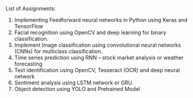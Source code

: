 List of Assignments:  
1. Implementing Feedforward neural networks in Python using Keras and TensorFlow 
2. Facial recognition using OpenCV and deep learning for binary classification.  
3. Implement Image classification using convolutional neural networks (CNNs) for multiclass 
classification. 
4. Time series prediction using RNN – stock market analysis or weather forecasting  
5. Text identification using OpenCV, Tesseract (OCR) and deep neural network  
6. Sentiment analysis using LSTM network or GRU.  
7. Object detection using YOLO and Pretrained Model 
